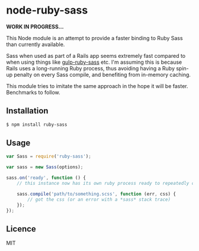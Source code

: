 # node-ruby-sass

**WORK IN PROGRESS...**

This Node module is an attempt to provide a faster binding to Ruby Sass than currently available.

Sass when used as part of a Rails app seems extremely fast compared to when using things like [gulp-ruby-sass](#) etc. I'm assuming this is because Rails uses a long-running Ruby process, thus avoiding having a Ruby spin-up penalty on every Sass compile, and benefiting from in-memory caching.

This module tries to imitate the same approach in the hope it will be faster. Benchmarks to follow.


## Installation

```sh
$ npm install ruby-sass
```

## Usage

```js
var Sass = require('ruby-sass');

var sass = new Sass(options);

sass.on('ready', function () {
    // this instance now has its own ruby process ready to repeatedly compile sass/scss files.

    sass.compile('path/to/something.scss', function (err, css) {
        // got the css (or an error with a *sass* stack trace)
    });
});
```


## Licence

MIT
